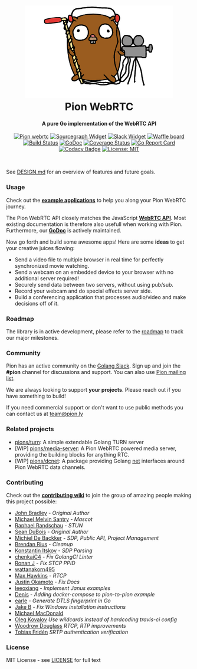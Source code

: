 <h1 align="center">
  <a href="https://pion.ly"><img src="./.github/pion-gopher-webrtc.png" alt="Pion WebRTC" height="250px"></a>
  <br>
  Pion WebRTC
  <br>
</h1>
<h4 align="center">A pure Go implementation of the WebRTC API</h4>
<p align="center">
  <a href="https://pion.ly"><img src="https://img.shields.io/badge/pion-webrtc-gray.svg?longCache=true&colorB=brightgreen" alt="Pion webrtc"></a>
  <a href="https://sourcegraph.com/github.com/pions/webrtc?badge"><img src="https://sourcegraph.com/github.com/pions/webrtc/-/badge.svg" alt="Sourcegraph Widget"></a>
  <a href="http://gophers.slack.com/messages/pion"><img src="https://img.shields.io/badge/join-us%20on%20slack-gray.svg?longCache=true&logo=slack&colorB=brightgreen" alt="Slack Widget"></a>
  <a href="https://waffle.io/pions/webrtc"><img src="https://img.shields.io/badge/pm-waffle-gray.svg?longCache=true&colorB=brightgreen" alt="Waffle board"></a>
  <br>
  <a href="https://travis-ci.org/pions/webrtc"><img src="https://travis-ci.org/pions/webrtc.svg?branch=master" alt="Build Status"></a>
  <a href="https://godoc.org/github.com/pions/webrtc"><img src="https://godoc.org/github.com/pions/webrtc?status.svg" alt="GoDoc"></a>
  <a href="https://coveralls.io/github/pions/webrtc"><img src="https://coveralls.io/repos/github/pions/webrtc/badge.svg" alt="Coverage Status"></a>
  <a href="https://goreportcard.com/report/github.com/pions/webrtc"><img src="https://goreportcard.com/badge/github.com/pions/webrtc" alt="Go Report Card"></a>
  <a href="https://www.codacy.com/app/Sean-Der/webrtc"><img src="https://api.codacy.com/project/badge/Grade/18f4aec384894e6aac0b94effe51961d" alt="Codacy Badge"></a>
  <a href="LICENSE"><img src="https://img.shields.io/badge/License-MIT-yellow.svg" alt="License: MIT"></a>
</p>
<br>

See [DESIGN.md](DESIGN.md) for an overview of features and future goals.

### Usage
Check out the **[example applications](examples/README.md)** to help you along your Pion WebRTC journey.

The Pion WebRTC API closely matches the JavaScript **[WebRTC API](https://w3c.github.io/webrtc-pc/)**. Most existing documentation is therefore also usefull when working with Pion. Furthermore, our **[GoDoc](https://godoc.org/github.com/pions/webrtc)** is actively maintained.

Now go forth and build some awesome apps! Here are some **ideas** to get your creative juices flowing:
* Send a video file to multiple browser in real time for perfectly synchronized movie watching.
* Send a webcam on an embedded device to your browser with no additional server required!
* Securely send data between two servers, without using pub/sub.
* Record your webcam and do special effects server side.
* Build a conferencing application that processes audio/video and make decisions off of it.

### Roadmap
The library is in active development, please refer to the [roadmap](https://github.com/pions/webrtc/issues/9) to track our major milestones.

### Community
Pion has an active community on the [Golang Slack](https://invite.slack.golangbridge.org/). Sign up and join the **#pion** channel for discussions and support. You can also use [Pion mailing list](https://groups.google.com/forum/#!forum/pion).

We are always looking to support **your projects**. Please reach out if you have something to build!

If you need commercial support or don't want to use public methods you can contact us at [team@pion.ly](mailto:team@pion.ly)

### Related projects
* [pions/turn](https://github.com/pions/turn): A simple extendable Golang TURN server
* [WIP] [pions/media-server](https://github.com/pions/media-server): A Pion WebRTC powered media server, providing the building blocks for anything RTC.
* [WIP] [pions/dcnet](https://github.com/pions/dcnet): A package providing Golang [net](https://godoc.org/net) interfaces around Pion WebRTC data channels.

### Contributing
Check out the **[contributing wiki](https://github.com/pions/webrtc/wiki/Contributing)** to join the group of amazing people making this project possible:

* [John Bradley](https://github.com/kc5nra) - *Original Author*
* [Michael Melvin Santry](https://github.com/santrym) - *Mascot*
* [Raphael Randschau](https://github.com/nicolai86) - *STUN*
* [Sean DuBois](https://github.com/Sean-Der) - *Original Author*
* [Michiel De Backker](https://github.com/backkem) - *SDP, Public API, Project Management*
* [Brendan Rius](https://github.com/brendanrius) - *Cleanup*
* [Konstantin Itskov](https://github.com/trivigy) - *SDP Parsing*
* [chenkaiC4](https://github.com/chenkaiC4) - *Fix GolangCI Linter*
* [Ronan J](https://github.com/ronanj) - *Fix STCP PPID*
* [wattanakorn495](https://github.com/wattanakorn495)
* [Max Hawkins](https://github.com/maxhawkins) - *RTCP*
* [Justin Okamoto](https://github.com/justinokamoto) - *Fix Docs*
* [leeoxiang](https://github.com/notedit) - *Implement Janus examples*
* [Denis](https://github.com/Hixon10) - *Adding docker-compose to pion-to-pion example*
* [earle](https://github.com/aguilEA) - *Generate DTLS fingerprint in Go*
* [Jake B](https://github.com/silbinarywolf) - *Fix Windows installation instructions*
* [Michael MacDonald](https://github.com/mjmac)
* [Oleg Kovalov](https://github.com/cristaloleg) *Use wildcards instead of hardcoding travis-ci config*
* [Woodrow Douglass](https://github.com/wdouglass) *RTCP, RTP improvements*
* [Tobias Fridén](https://github.com/tobiasfriden) *SRTP authentication verification*

### License
MIT License - see [LICENSE](LICENSE) for full text

